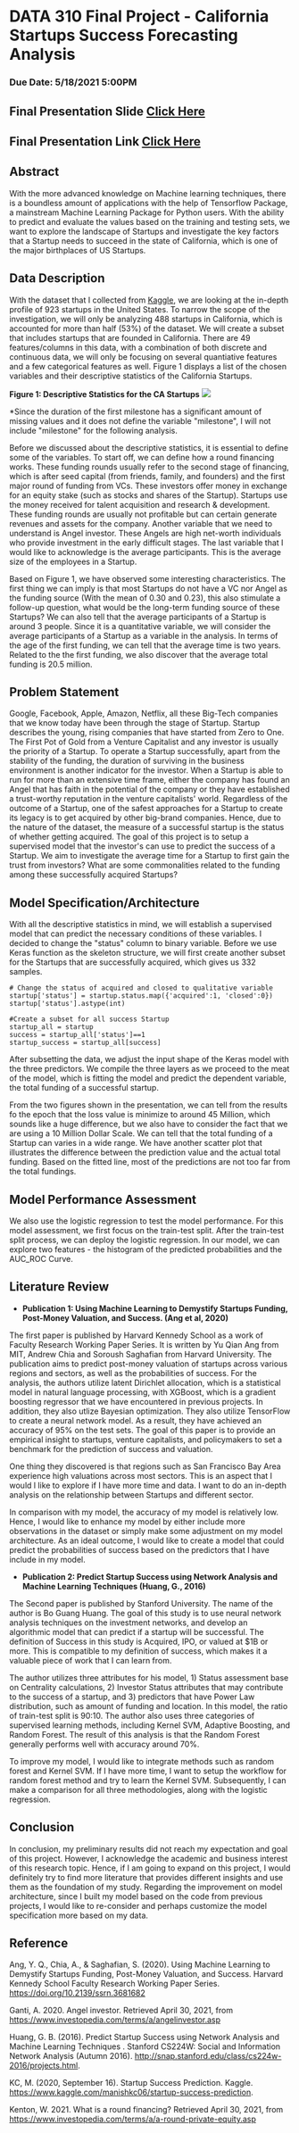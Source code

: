 # DATA 310 Final Project - California Startups Success Forecasting Analysis  
### Due Date: 5/18/2021 5:00PM

## Final Presentation Slide [Click Here](https://docs.google.com/presentation/d/1sZCz2qkfwxofQ5vASabRpsx0R50TtfQO2pVes0UZJL4/edit?usp=sharing)
## Final Presentation Link [Click Here](https://youtu.be/vAbhSGkrKDU) 


## Abstract 
With the more advanced knowledge on Machine learning techniques, there is a boundless amount of applications with the help of Tensorflow Package, a mainstream Machine Learning Package for Python users. With the ability to predict and evaluate the values based on the training and testing sets, we want to explore the landscape of Startups and investigate the key factors that a Startup needs to succeed in the state of California, which is one of the major birthplaces of US Startups.     

## Data Description
With the dataset that I collected from [Kaggle](https://www.kaggle.com/manishkc06/startup-success-prediction), we are looking at the in-depth profile of 923 startups in the United States. To narrow the scope of the investigation, we will only be analyzing 488 startups in California, which is accounted for more than half (53%) of the dataset. We will create a subset that includes startups that are founded in California. There are 49 features/columns in this data, with a combination of both discrete and continuous data, we will only be focusing on several quantiative features and a few categorical features as well. Figure 1 displays a list of the chosen variables and their descriptive statistics of the California Startups. 

**Figure 1: Descriptive Statistics for the CA Startups**
<img src="./descriptive_stats.PNG" />

*Since the duration of the first milestone has a significant amount of missing values and it does not define the variable "milestone", I will not include "milestone" for the following analysis.  

Before we discussed about the descriptive statistics, it is essential to define some of the variables. To start off, we can define how a round financing works. These funding rounds usually refer to the second stage of financing, which is after seed capital (from friends, family, and founders) and the first major round of funding from VCs. These investors offer money in exchange for an equity stake (such as stocks and shares of the Startup). Startups use the money received for talent acquisition and research & development. These funding rounds are usually not profitable but can certain generate revenues and assets for the company. Another variable that we need to understand is Angel investor. These Angels are high net-worth individuals who provide investment in the early difficult stages. The last variable that I would like to acknowledge is the average participants. This is the average size of the employees in a Startup.        

Based on Figure 1, we have observed some interesting characteristics. The first thing we can imply is that most Startups do not have a VC nor Angel as the funding source (With the mean of 0.30 and 0.23), this also stimulate a follow-up question, what would be the long-term funding source of these Startups? We can also tell that the average participants of a Startup is around 3 people. Since it is a quantitative variable, we will consider the average participants of a Startup as a variable in the analysis. In terms of the age of the first funding, we can tell that the average time is two years. Related to the the first funding, we also discover that the average total funding is 20.5 million. 


## Problem Statement 
Google, Facebook, Apple, Amazon, Netflix, all these Big-Tech companies that we know today have been through the stage of Startup. Startup describes the young, rising companies that have started from Zero to One. The First Pot of Gold from a Venture Capitalist and any investor is usually the priority of a Startup. To operate a Startup successfully, apart from the stability of the funding, the duration of surviving in the business environment is another indicator for the investor. When a Startup is able to run for more than an extensive time frame, either the company has found an Angel that has faith in the potential of the company or they have established a trust-worthy reputation in the venture capitalists' world. Regardless of the outcome of a Startup, one of the safest approaches for a Startup to create its legacy is to get acquired by other big-brand companies. Hence, due to the nature of the dataset, the measure of a successful startup is the status of whether getting acquired. The goal of this project is to setup a supervised model that the investor's can use to predict the success of a Startup. We aim to investigate the average time for a Startup to first gain the trust from investors?  What are some commonalities related to the funding among these successfully acquired Startups? 

## Model Specification/Architecture

With all the descriptive statistics in mind, we will establish a supervised model that can predict the necessary conditions of these variables. I decided to change the "status" column to binary variable. Before we use Keras function as the skeleton structure, we will first create another subset for the Startups that are successfully acquired, which gives us 332 samples.

```
# Change the status of acquired and closed to qualitative variable
startup['status'] = startup.status.map({'acquired':1, 'closed':0})
startup['status'].astype(int)

#Create a subset for all success Startup
startup_all = startup
success = startup_all['status']==1
startup_success = startup_all[success]
```
After subsetting the data, we adjust the input shape of the Keras model with the three predictors. We compile the three layers as we proceed to the meat of the model, which is fitting the model and predict the dependent variable, the total funding of a successful startup.  

From the two figures shown in the presentation, we can tell from the results fo the epoch that the loss value is minimize to around 45 Million, which sounds like a huge difference, but we also have to consider the fact that we are using a 10 Million Dollar Scale. We can tell that the total funding of a Startup can varies in a wide range. We have another scatter plot that illustrates the difference between the prediction value and the actual total funding. Based on the fitted line, most of the predictions are not too far from the total fundings. 

## Model Performance Assessment 
We also use the logistic regression to test the model performance. For this model assessment, we first focus on the train-test split. After the train-test split process, we can deploy the logistic regression. In our model, we can explore two features - the histogram of the predicted probabilities and the AUC_ROC Curve.   


## Literature Review 
- **Publication 1: Using Machine Learning to Demystify Startups Funding, Post-Money Valuation, and Success. (Ang et al, 2020)** 

The first paper is published by Harvard Kennedy School as a work of Faculty Research Working Paper Series. It is written by Yu Qian Ang from MIT, Andrew Chia and Soroush Saghafian from Harvard University. The publication aims to predict post-money valuation of startups across various regions and sectors, as well as the probabilities of success. For the analysis, the authors utilize latent Dirichlet allocation, which is a statistical model in natural language processing, with XGBoost, which is a gradient boosting regressor that we have encountered in previous projects. In addition, they also utlize Bayesian optimization. They also utilize TensorFlow to create a neural network model. As a result, they have achieved an accuracy of 95% on the test sets. The goal of this paper is to provide an empirical insight to startups, venture capitalists, and policymakers to set a benchmark for the prediction of success and valuation. 

One thing they discovered is that regions such as San Francisco Bay Area experience high valuations across most sectors. This is an aspect that I would l like to explore if I have more time and data. I want to do an in-depth analysis on the relationship between Startups and different sector. 

In comparison with my model, the accuracy of my model is relatively low. Hence, I would like to enhance my model by either include more observations in the dataset or simply make some adjustment on my model architecture. As an ideal outcome, I would like to create a model that could predict the probabilities of success based on the predictors that I have include in my model. 

- **Publication 2: Predict Startup Success using Network Analysis and Machine Learning Techniques (Huang, G., 2016)** 

The Second paper is published by Stanford University. The name of the author is Bo Guang Huang. The goal of this study is to use neural network analysis techniques on the investment networks, and develop an algorithmic model that can predict if a startup will be successful. The definition of Success in this study is Acquired, IPO, or valued at $1B or more. This is compatible to my definition of success, which makes it a valuable piece of work that I can learn from. 

The author utilizes three attributes for his model, 1) Status assessment base on Centrality calculations, 2) Investor Status attributes that may contribute to the success of a startup, and 3) 
predictors that have Power Law distribution, such as amount of funding and location. In this model, the ratio of train-test split is 90:10. The author also uses three categories of supervised learning methods, including Kernel SVM, Adaptive Boosting, and Random Forest. The result of this analysis is that the Random Forest generally performs well with accuracy around 70%. 

To improve my model, I would like to integrate methods such as random forest and Kernel SVM. If I have more time, I want to setup the workflow for random forest method and try to learn the Kernel SVM. Subsequently, I can make a comparison for all three methodologies, along with the logistic regression.  

## Conclusion
In conclusion, my preliminary results did not reach my expectation and goal of this project. However, I acknowledge the academic and business interest of this research topic. Hence, if I am going to expand on this project, I would definitely try to find more literature that provides different insights and use them as the foundation of my study. Regarding the improvement on model architecture, since I built my model based on the code from previous projects, I would like to re-consider and perhaps customize the model specification more based on my data. 

## Reference
Ang, Y. Q., Chia, A., &amp; Saghafian, S. (2020). Using Machine Learning to Demystify Startups Funding, Post-Money Valuation, and Success. Harvard Kennedy School Faculty Research Working Paper Series. https://doi.org/10.2139/ssrn.3681682 

Ganti, A. 2020. Angel investor. Retrieved April 30, 2021, from https://www.investopedia.com/terms/a/angelinvestor.asp <br/>

Huang, G. B. (2016). Predict Startup Success using Network Analysis and Machine Learning Techniques . Stanford CS224W: Social and Information Network Analysis (Autumn 2016). http://snap.stanford.edu/class/cs224w-2016/projects.html. 

KC, M. (2020, September 16). Startup Success Prediction. Kaggle. https://www.kaggle.com/manishkc06/startup-success-prediction. 

Kenton, W. 2021. What is a round financing? Retrieved April 30, 2021, from https://www.investopedia.com/terms/a/a-round-private-equity.asp
